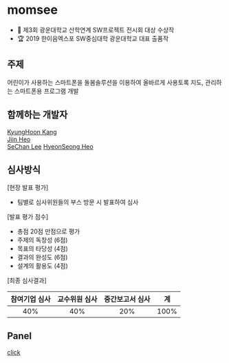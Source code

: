 # momsee
- 🥇 제3회 광운대학교 산학연계 SW프로젝트 전시회 대상 수상작 
- 🏆 2019 한이음엑스포 SW중심대학 광운대학교 대표 출품작

## 주제
어린이가 사용하는 스마트폰을 돌봄솔루션을 이용하여 올바르게 사용토록 지도, 관리하는 스마트폰용 프로그램 개발

## 함께하는 개발자

[KyungHoon Kang](https://github.com/KangKyung)  
[Jiin Heo](https://github.com/JIINHEO)  
[SeChan Lee](https://github.com/SeChanLee)
[HyeonSeong Heo](https://github.com/gjgut)


## 심사방식
  [현장 발표 평가]
  - 팀별로 심사위원들의 부스 방문 시 발표하여 심사

  [발표 평가 점수]
  - 총점 20점 만점으로 평가
  - 주제의 독창성 (6점)
  - 목표의 타당성 (4점)
  - 결과의 완성도 (6점)
  - 설계의 활용도 (4점)

  [최종 심사결과]

|참여기업 심사|교수위원 심사|중간보고서 심사|계|
|:--:|:--:|:--:|:--:|
|40%|40%|20%|100%|

## Panel
[click](https://github.com/KangKyung/momsee/blob/master/panel.jpg?raw=true)
